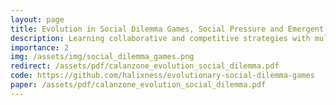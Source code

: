 ```yaml
---
layout: page
title: Evolution in Social Dilemma Games, Social Pressure and Emergent Behaviours
description: Learning collaborative and competitive strategies with multi-agent reinforcement learning and evolutionary algorithms in survival games.
importance: 2
img: /assets/img/social_dilemma_games.png
redirect: /assets/pdf/calanzone_evolution_social_dilemma.pdf
code: https://github.com/halixness/evolutionary-social-dilemma-games
paper: /assets/pdf/calanzone_evolution_social_dilemma.pdf
---
```

